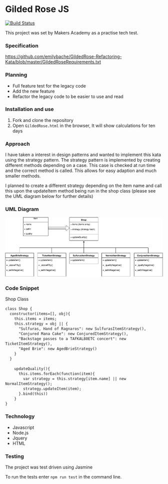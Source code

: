 # Gilded Rose JS

[![Build Status](https://travis-ci.org/JohnNewman1/GildedRoseTake2.svg?branch=master)](https://travis-ci.org/JohnNewman1/GildedRoseTake2)

This project was set by Makers Academy as a practise tech test.

### Specification

https://github.com/emilybache/GildedRose-Refactoring-Kata/blob/master/GildedRoseRequirements.txt

### Planning

- Full feature test for the legacy code
- Add the new feature
- Refactor the legacy code to be easier to use and read

### Installation and use

1. Fork and clone the repository
2. Open ``GildedRose.html`` in the browser, It will show calculations for ten days

### Approach

I have taken a interest in design patterns and wanted to implement this kata using the strategy pattern. The strategy pattern is implemented by creating different methods depending on a case. This case is checked at run time and the correct method is called. This allows for easy adaption and much smaller methods.

I planned to create a different strategy depending on the item name and call this upon the updateItem method being run in the shop class (please see the UML diagram below for further details)

### UML Diagram

![UML](GildedRose.png)

### Code Snippet

Shop Class

```
class Shop {
  constructor(items=[], obj){
    this.items = items;
    this.strategy = obj || {
      "Sulfuras, Hand of Ragnaros": new SulfurasItemStrategy(),
      "Conjured Mana Cake": new ConjuredItemStrategy(),
      "Backstage passes to a TAFKAL80ETC concert": new TicketItemStrategy(),
      "Aged Brie": new AgedBrieStrategy()
    }
  }

    updateQuality(){
      this.items.forEach(function(item){
        var strategy = this.strategy[item.name] || new NormalItemStrategy();
        strategy.updateItem(item);
      }.bind(this))
    }
}
```

### Technology

- Javascript
- Node.js
- Jquery
- HTML

### Testing

The project was test driven using Jasmine

To run the tests enter ``npm run test`` in the command line.
